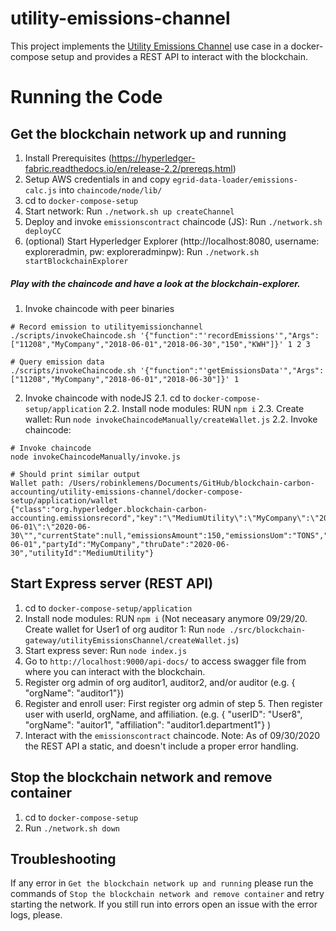 # utility-emissions-channel

This project implements the [Utility Emissions Channel](https://wiki.hyperledger.org/display/CASIG/Utility+Emissions+Channel) use case in a docker-compose setup and provides a REST API to interact with the blockchain.

Running the Code
================

## Get the blockchain network up and running
1. Install Prerequisites (https://hyperledger-fabric.readthedocs.io/en/release-2.2/prereqs.html)
2. Setup AWS credentials in and copy `egrid-data-loader/emissions-calc.js` into `chaincode/node/lib/`
3. cd to `docker-compose-setup`
4. Start network: Run `./network.sh up createChannel`
5. Deploy and invoke `emissionscontract` chaincode (JS): Run `./network.sh deployCC`
6. (optional) Start Hyperledger Explorer (http://localhost:8080, username: exploreradmin, pw: exploreradminpw): Run `./network.sh startBlockchainExplorer`


##### Play with the chaincode and have a look at the blockchain-explorer. 
1. Invoke chaincode with peer binaries
```shell
# Record emission to utilityemissionchannel
./scripts/invokeChaincode.sh '{"function":"'recordEmissions'","Args":["11208","MyCompany","2018-06-01","2018-06-30","150","KWH"]}' 1 2 3

# Query emission data 
./scripts/invokeChaincode.sh '{"function":"'getEmissionsData'","Args":["11208","MyCompany","2018-06-01","2018-06-30"]}' 1
```
2. Invoke chaincode with nodeJS
2.1. cd to `docker-compose-setup/application`
2.2. Install node modules: RUN `npm i` 
2.3. Create wallet: Run `node invokeChaincodeManually/createWallet.js`
2.2. Invoke chaincode:
```shell
# Invoke chaincode 
node invokeChaincodeManually/invoke.js

# Should print similar output
Wallet path: /Users/robinklemens/Documents/GitHub/blockchain-carbon-accounting/utility-emissions-channel/docker-compose-setup/application/wallet
{"class":"org.hyperledger.blockchain-carbon-accounting.emissionsrecord","key":"\"MediumUtility\":\"MyCompany\":\"2020-06-01\":\"2020-06-30\"","currentState":null,"emissionsAmount":150,"emissionsUom":"TONS","fromDate":"2020-06-01","partyId":"MyCompany","thruDate":"2020-06-30","utilityId":"MediumUtility"} 
```


## Start Express server (REST API)
1. cd to `docker-compose-setup/application`
2. Install node modules: RUN `npm i` 
(Not neceasary anymore 09/29/20. Create wallet for User1 of org auditor 1: Run `node ./src/blockchain-gateway/utilityEmissionsChannel/createWallet.js`)
3. Start express sever:  Run `node index.js`
4. Go to `http://localhost:9000/api-docs/` to access swagger file from where you can interact with the blockchain.
5. Register org admin of org auditor1, auditor2, and/or auditor (e.g. { "orgName": "auditor1"})
6. Register and enroll user: First register org admin of step 5. Then register user with userId, orgName, and affiliation. (e.g. { "userID": "User8", "orgName": "auitor1", "affiliation": "auditor1.department1"} )
7. Interact with the `emissionscontract` chaincode.
Note: As of 09/30/2020 the REST API a static, and doesn't include a proper error handling.

    
## Stop the blockchain network and remove container
1. cd to `docker-compose-setup`
2. Run `./network.sh down`


## Troubleshooting
If any error in `Get the blockchain network up and running` please run the commands of `Stop the blockchain network and remove container` and retry starting the network. If you still run into errors open an issue with the error logs, please.